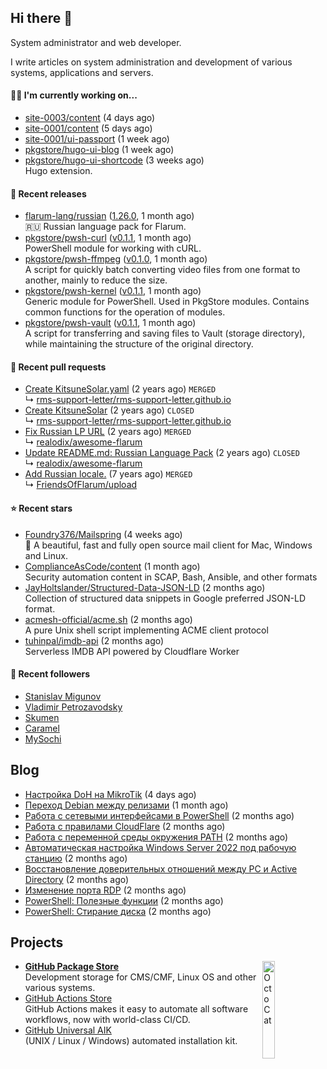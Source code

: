 ## Hi there :wave:

System administrator and web developer.

I write articles on system administration and development of various systems, applications and servers.

#### :construction_worker_man: I'm currently working on...


- [site-0003/content](https://github.com/site-0003/content) (4 days ago)
- [site-0001/content](https://github.com/site-0001/content) (5 days ago)
- [site-0001/ui-passport](https://github.com/site-0001/ui-passport) (1 week ago)
- [pkgstore/hugo-ui-blog](https://github.com/pkgstore/hugo-ui-blog) (1 week ago)
- [pkgstore/hugo-ui-shortcode](https://github.com/pkgstore/hugo-ui-shortcode) (3 weeks ago)  
  Hugo extension.

#### :telescope: Recent releases


- [flarum-lang/russian](https://github.com/flarum-lang/russian) ([1.26.0](https://github.com/flarum-lang/russian/releases/tag/1.26.0), 1 month ago)  
  🇷🇺 Russian language pack for Flarum.
- [pkgstore/pwsh-curl](https://github.com/pkgstore/pwsh-curl) ([v0.1.1](https://github.com/pkgstore/pwsh-curl/releases/tag/v0.1.1), 1 month ago)  
  PowerShell module for working with cURL.
- [pkgstore/pwsh-ffmpeg](https://github.com/pkgstore/pwsh-ffmpeg) ([v0.1.0](https://github.com/pkgstore/pwsh-ffmpeg/releases/tag/v0.1.0), 1 month ago)  
  A script for quickly batch converting video files from one format to another, mainly to reduce the size.
- [pkgstore/pwsh-kernel](https://github.com/pkgstore/pwsh-kernel) ([v0.1.1](https://github.com/pkgstore/pwsh-kernel/releases/tag/v0.1.1), 1 month ago)  
  Generic module for PowerShell. Used in PkgStore modules. Contains common functions for the operation of modules.
- [pkgstore/pwsh-vault](https://github.com/pkgstore/pwsh-vault) ([v0.1.1](https://github.com/pkgstore/pwsh-vault/releases/tag/v0.1.1), 1 month ago)  
  A script for transferring and saving files to Vault (storage directory), while maintaining the structure of the original directory.

#### :hammer: Recent pull requests


- [Create KitsuneSolar.yaml](https://github.com/rms-support-letter/rms-support-letter.github.io/pull/1372) (2 years ago) `MERGED`  
  &#8627; [rms-support-letter/rms-support-letter.github.io](https://github.com/rms-support-letter/rms-support-letter.github.io)
- [Create KitsuneSolar](https://github.com/rms-support-letter/rms-support-letter.github.io/pull/1370) (2 years ago) `CLOSED`  
  &#8627; [rms-support-letter/rms-support-letter.github.io](https://github.com/rms-support-letter/rms-support-letter.github.io)
- [Fix Russian LP URL](https://github.com/realodix/awesome-flarum/pull/5) (2 years ago) `MERGED`  
  &#8627; [realodix/awesome-flarum](https://github.com/realodix/awesome-flarum)
- [Update README.md: Russian Language Pack](https://github.com/realodix/awesome-flarum/pull/4) (2 years ago) `CLOSED`  
  &#8627; [realodix/awesome-flarum](https://github.com/realodix/awesome-flarum)
- [Add Russian locale.](https://github.com/FriendsOfFlarum/upload/pull/39) (7 years ago) `MERGED`  
  &#8627; [FriendsOfFlarum/upload](https://github.com/FriendsOfFlarum/upload)

#### :star: Recent stars


- [Foundry376/Mailspring](https://github.com/Foundry376/Mailspring) (4 weeks ago)  
  :love_letter: A beautiful, fast and fully open source mail client for Mac, Windows and Linux.
- [ComplianceAsCode/content](https://github.com/ComplianceAsCode/content) (1 month ago)  
  Security automation content in SCAP, Bash, Ansible, and other formats
- [JayHoltslander/Structured-Data-JSON-LD](https://github.com/JayHoltslander/Structured-Data-JSON-LD) (2 months ago)  
  Collection of structured data snippets in Google preferred JSON-LD format.
- [acmesh-official/acme.sh](https://github.com/acmesh-official/acme.sh) (2 months ago)  
  A pure Unix shell script implementing ACME client protocol
- [tuhinpal/imdb-api](https://github.com/tuhinpal/imdb-api) (2 months ago)  
  Serverless IMDB API powered by Cloudflare Worker

#### :busts_in_silhouette: Recent followers


- [Stanislav Migunov](https://github.com/mr-w1lde)
- [Vladimir Petrozavodsky](https://github.com/petrozavodsky)
- [Skumen](https://github.com/Skumen)
- [Caramel](https://github.com/GoldRenard)
- [MySochi](https://github.com/MySochi)

## Blog


- [Настройка DoH на MikroTik](https://lib.onl/ru/articles/2023/12/b6c7c5cd-1b0d-5fcd-8dd2-f28f87a5064c/) (4 days ago)
- [Переход Debian между релизами](https://lib.onl/ru/articles/2023/11/4dfa15a8-44f0-5590-a04d-f940dac12aad/) (1 month ago)
- [Работа с сетевыми интерфейсами в PowerShell](https://lib.onl/ru/articles/2023/10/430b916d-fd5c-5d44-8c24-8b98f41e0355/) (2 months ago)
- [Работа с правилами CloudFlare](https://lib.onl/ru/articles/2023/10/e191797e-d558-5017-8ac4-c28c6e0871ff/) (2 months ago)
- [Работа с переменной среды окружения PATH](https://lib.onl/ru/articles/2023/10/1f062637-3227-56d7-93e3-126d1c80f5a8/) (2 months ago)
- [Автоматическая настройка Windows Server 2022 под рабочую станцию](https://lib.onl/ru/articles/2023/10/fb64d665-3e56-5fa5-a9eb-2e2e251949d8/) (2 months ago)
- [Восстановление доверительных отношений между PC и Active Directory](https://lib.onl/ru/articles/2023/10/38fc94dd-8d37-5f9e-b556-676304976a9f/) (2 months ago)
- [Изменение порта RDP](https://lib.onl/ru/articles/2023/10/616da78a-eb16-575a-9119-65f0c0c7baee/) (2 months ago)
- [PowerShell: Полезные функции](https://lib.onl/ru/articles/2023/10/c6e32349-8fc2-53f9-9a42-790878a64076/) (2 months ago)
- [PowerShell: Стирание диска](https://lib.onl/ru/articles/2023/10/52d75b90-0637-5ba6-91d6-b1bff40e1d67/) (2 months ago)

## Projects

<img align="right" src="https://raw.githubusercontent.com/z17cx/z17cx/main/img.octocat.gif" width="20%" alt="OctoCat" />

- [**GitHub Package Store**](https://github.com/pkgstore)  
  Development storage for CMS/CMF, Linux OS and other various systems.
- [GitHub Actions Store](https://github.com/ghastore)  
  GitHub Actions makes it easy to automate all software workflows, now with world-class CI/CD.
- [GitHub Universal AIK](https://github.com/uaik)  
  (UNIX / Linux / Windows) automated installation kit.
